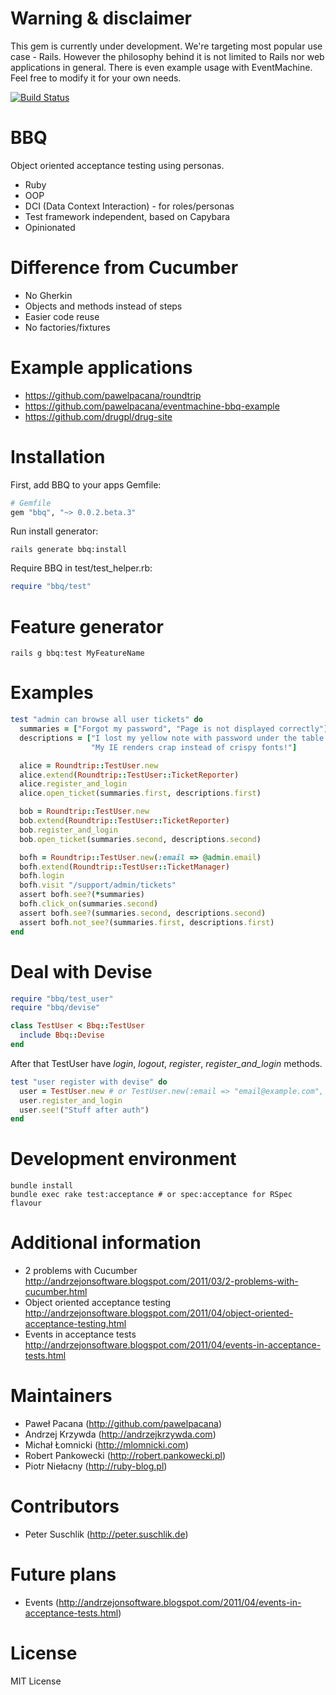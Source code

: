 Warning & disclaimer
====================

This gem is currently under development. We're targeting most popular use case - Rails. However the philosophy behind it is not limited to Rails nor web applications in general. There is even example usage with EventMachine. Feel free to modify it for your own needs.

[![Build Status](https://secure.travis-ci.org/drugpl/bbq.png)](http://travis-ci.org/drugpl/bbq)

BBQ
===

Object oriented acceptance testing using personas.

* Ruby
* OOP
* DCI (Data Context Interaction) - for roles/personas
* Test framework independent, based on Capybara
* Opinionated

Difference from Cucumber
========================

* No Gherkin
* Objects and methods instead of steps
* Easier code reuse
* No factories/fixtures

Example applications
====================

* https://github.com/pawelpacana/roundtrip
* https://github.com/pawelpacana/eventmachine-bbq-example
* https://github.com/drugpl/drug-site

Installation
============

First, add BBQ to your apps Gemfile:

```ruby
# Gemfile
gem "bbq", "~> 0.0.2.beta.3"
```

Run install generator:

```
rails generate bbq:install
```

Require BBQ in test/test_helper.rb:

```ruby
require "bbq/test"
```

Feature generator
=================

```
rails g bbq:test MyFeatureName
```

Examples
========

```ruby
test "admin can browse all user tickets" do
  summaries = ["Forgot my password", "Page is not displayed correctly"]
  descriptions = ["I lost my yellow note with password under the table!",
                  "My IE renders crap instead of crispy fonts!"]

  alice = Roundtrip::TestUser.new
  alice.extend(Roundtrip::TestUser::TicketReporter)
  alice.register_and_login
  alice.open_ticket(summaries.first, descriptions.first)

  bob = Roundtrip::TestUser.new
  bob.extend(Roundtrip::TestUser::TicketReporter)
  bob.register_and_login
  bob.open_ticket(summaries.second, descriptions.second)

  bofh = Roundtrip::TestUser.new(:email => @admin.email)
  bofh.extend(Roundtrip::TestUser::TicketManager)
  bofh.login
  bofh.visit "/support/admin/tickets"
  assert bofh.see?(*summaries)
  bofh.click_on(summaries.second)
  assert bofh.see?(summaries.second, descriptions.second)
  assert bofh.not_see?(summaries.first, descriptions.first)
end
```

Deal with Devise
================

```ruby
require "bbq/test_user"
require "bbq/devise"

class TestUser < Bbq::TestUser
  include Bbq::Devise
end
```

After that TestUser have *login*, *logout*, *register*, *register_and_login* methods.

```ruby
test "user register with devise" do
  user = TestUser.new # or TestUser.new(:email => "email@example.com", :password => "secret")
  user.register_and_login
  user.see!("Stuff after auth")
end
```

Development environment
=======================

```
bundle install
bundle exec rake test:acceptance # or spec:acceptance for RSpec flavour
```

Additional information
======================

* 2 problems with Cucumber http://andrzejonsoftware.blogspot.com/2011/03/2-problems-with-cucumber.html
* Object oriented acceptance testing http://andrzejonsoftware.blogspot.com/2011/04/object-oriented-acceptance-testing.html
* Events in acceptance tests http://andrzejonsoftware.blogspot.com/2011/04/events-in-acceptance-tests.html

Maintainers
===========

* Paweł Pacana (http://github.com/pawelpacana)
* Andrzej Krzywda (http://andrzejkrzywda.com)
* Michał Łomnicki (http://mlomnicki.com)
* Robert Pankowecki (http://robert.pankowecki.pl)
* Piotr Niełacny (http://ruby-blog.pl)

Contributors
============

* Peter Suschlik (http://peter.suschlik.de)

Future plans
============

* Events (http://andrzejonsoftware.blogspot.com/2011/04/events-in-acceptance-tests.html)

License
=======

MIT License
